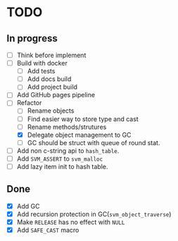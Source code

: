 # TODO

## In progress
- [ ] Think before implement
- [ ] Build with docker
  - [ ] Add tests
  - [ ] Add docs build
  - [ ] Add project build
- [ ] Add GitHub pages pipeline
- [ ] Refactor
  - [ ] Rename objects
  - [ ] Find easier way to store type and cast
  - [ ] Rename methods/strutures
  - [x] Delegate object management to GC
  - [ ] GC should be struct with queue of round stat.
- [ ] Add non c-string api to `hash_table`. 
- [ ] Add `SVM_ASSERT` to `svm_malloc`
- [ ] Add lazy item init to hash table.

## Done
- [x] Add GC
- [x] Add recursion protection in GC(`svm_object_traverse`)
- [x] Make `RELEASE` has no effect with `NULL`
- [x] Add `SAFE_CAST` macro
